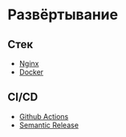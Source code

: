 # Развёртывание

## Стек

- [Nginx](https://nginx.org)
- [Docker](https://www.docker.com)


## CI/CD

- [Github Actions](https://github.com/features/actions)
- [Semantic Release](https://github.com/semantic-release/semantic-release)
